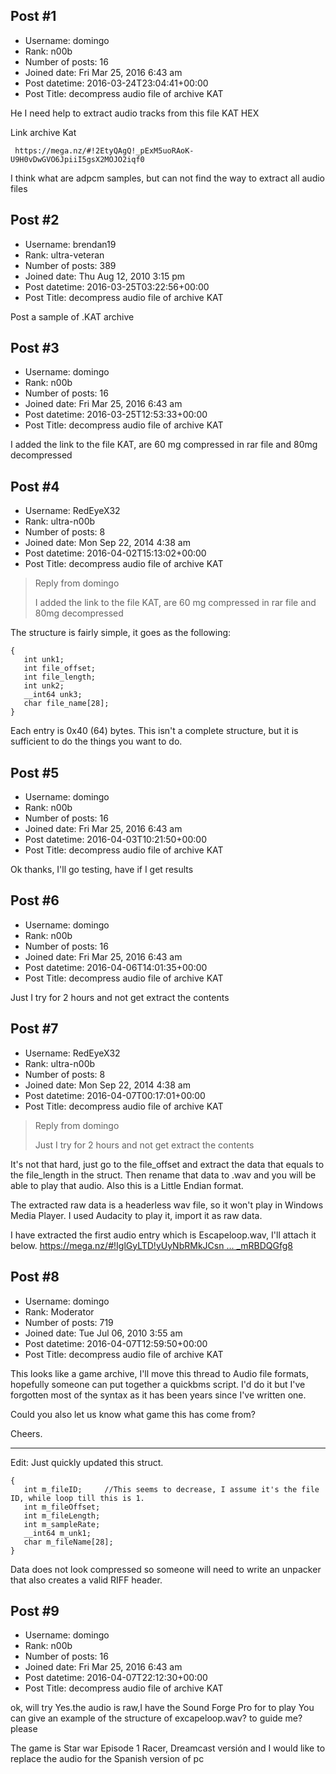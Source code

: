 ## Post #1
- Username: domingo
- Rank: n00b
- Number of posts: 16
- Joined date: Fri Mar 25, 2016 6:43 am
- Post datetime: 2016-03-24T23:04:41+00:00
- Post Title: decompress audio file of archive KAT

He I need help to extract audio tracks from this file KAT
HEX


Link archive Kat

```
 https://mega.nz/#!2EtyQAgQ!_pExM5uoRAoK-U9H0vDwGVO6JpiiI5gsX2MOJO2iqf0 
```


I think what are adpcm samples, but can not find the way to extract all audio files
## Post #2
- Username: brendan19
- Rank: ultra-veteran
- Number of posts: 389
- Joined date: Thu Aug 12, 2010 3:15 pm
- Post datetime: 2016-03-25T03:22:56+00:00
- Post Title: decompress audio file of archive KAT

Post a sample of .KAT archive
## Post #3
- Username: domingo
- Rank: n00b
- Number of posts: 16
- Joined date: Fri Mar 25, 2016 6:43 am
- Post datetime: 2016-03-25T12:53:33+00:00
- Post Title: decompress audio file of archive KAT

I added the link to the file KAT, are 60 mg compressed in rar file and 80mg decompressed
## Post #4
- Username: RedEyeX32
- Rank: ultra-n00b
- Number of posts: 8
- Joined date: Mon Sep 22, 2014 4:38 am
- Post datetime: 2016-04-02T15:13:02+00:00
- Post Title: decompress audio file of archive KAT

> Reply from domingo
>
> I added the link to the file KAT, are 60 mg compressed in rar file and 80mg decompressed

The structure is fairly simple, it goes as the following:

```
{
   int unk1;
   int file_offset;
   int file_length;
   int unk2;
   __int64 unk3;
   char file_name[28];
}

```


Each entry is 0x40 (64) bytes. This isn't a complete structure, but it is sufficient to do the things you want to do.
## Post #5
- Username: domingo
- Rank: n00b
- Number of posts: 16
- Joined date: Fri Mar 25, 2016 6:43 am
- Post datetime: 2016-04-03T10:21:50+00:00
- Post Title: decompress audio file of archive KAT

Ok thanks, I'll go testing, have if I get results
## Post #6
- Username: domingo
- Rank: n00b
- Number of posts: 16
- Joined date: Fri Mar 25, 2016 6:43 am
- Post datetime: 2016-04-06T14:01:35+00:00
- Post Title: decompress audio file of archive KAT

Just I try for 2 hours and not get extract the contents
## Post #7
- Username: RedEyeX32
- Rank: ultra-n00b
- Number of posts: 8
- Joined date: Mon Sep 22, 2014 4:38 am
- Post datetime: 2016-04-07T00:17:01+00:00
- Post Title: decompress audio file of archive KAT

> Reply from domingo
>
> Just I try for 2 hours and not get extract the contents

It's not that hard, just go to the file_offset and extract the data that equals to the file_length in the struct. Then rename that data to .wav and you will be able to play that audio. Also this is a Little Endian format.

The extracted raw data is a headerless wav file, so it won't play in Windows Media Player. I used Audacity to play it, import it as raw data.

I have extracted the first audio entry which is Escapeloop.wav, I'll attach it below.
[https://mega.nz/#!IglGyLTD!yUyNbRMkJCsn ... _mRBDQGfg8](https://mega.nz/#!IglGyLTD!yUyNbRMkJCsnwtFt_eK71IZNaQmkf6M0l_mRBDQGfg8)
## Post #8
- Username: domingo
- Rank: Moderator
- Number of posts: 719
- Joined date: Tue Jul 06, 2010 3:55 am
- Post datetime: 2016-04-07T12:59:50+00:00
- Post Title: decompress audio file of archive KAT

This looks like a game archive, I'll move this thread to Audio file formats, hopefully someone can put together a quickbms script. I'd do it but I've forgotten most of the syntax as it has been years since I've written one.

Could you also let us know what game this has come from?

Cheers.

---
Edit:
Just quickly updated this struct.

```
{
   int m_fileID;     //This seems to decrease, I assume it's the file ID, while loop till this is 1.
   int m_fileOffset;
   int m_fileLength;
   int m_sampleRate;
   __int64 m_unk1;
   char m_fileName[28];
}

```


Data does not look compressed so someone will need to write an unpacker that also creates a valid RIFF header.
## Post #9
- Username: domingo
- Rank: n00b
- Number of posts: 16
- Joined date: Fri Mar 25, 2016 6:43 am
- Post datetime: 2016-04-07T22:12:30+00:00
- Post Title: decompress audio file of archive KAT

ok, will try
Yes.the audio is raw,I have the Sound Forge Pro for to play
You can give an example of the structure of excapeloop.wav? to guide me? please

The game is Star war Episode 1 Racer, Dreamcast versión and I would like to replace the audio for the Spanish version of pc
